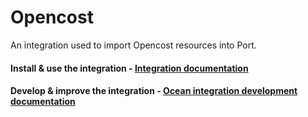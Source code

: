 # Opencost

An integration used to import Opencost resources into Port.

#### Install & use the integration - [Integration documentation](https://docs.getport.io/build-your-software-catalog/sync-data-to-catalog/cloud-cost/opencost)

#### Develop & improve the integration - [Ocean integration development documentation](https://ocean.getport.io/develop-an-integration/)